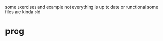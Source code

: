 some exercises and example
not everything is up to date or functional some files are kinda old


# prog
